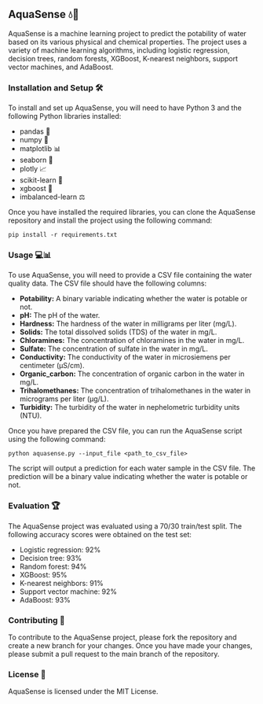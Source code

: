 ## AquaSense 💧🌊

AquaSense is a machine learning project to predict the potability of water based on its various physical and chemical properties. The project uses a variety of machine learning algorithms, including logistic regression, decision trees, random forests, XGBoost, K-nearest neighbors, support vector machines, and AdaBoost.

### Installation and Setup 🛠️

To install and set up AquaSense, you will need to have Python 3 and the following Python libraries installed:

* pandas 🐼
* numpy 🐍
* matplotlib 📊
* seaborn 🎨
* plotly 📈
* scikit-learn 🤖
* xgboost 🚀
* imbalanced-learn ⚖️

Once you have installed the required libraries, you can clone the AquaSense repository and install the project using the following command:

```
pip install -r requirements.txt
```

### Usage 💻📊

To use AquaSense, you will need to provide a CSV file containing the water quality data. The CSV file should have the following columns:

* **Potability:** A binary variable indicating whether the water is potable or not.
* **pH:** The pH of the water.
* **Hardness:** The hardness of the water in milligrams per liter (mg/L).
* **Solids:** The total dissolved solids (TDS) of the water in mg/L.
* **Chloramines:** The concentration of chloramines in the water in mg/L.
* **Sulfate:** The concentration of sulfate in the water in mg/L.
* **Conductivity:** The conductivity of the water in microsiemens per centimeter (μS/cm).
* **Organic_carbon:** The concentration of organic carbon in the water in mg/L.
* **Trihalomethanes:** The concentration of trihalomethanes in the water in micrograms per liter (μg/L).
* **Turbidity:** The turbidity of the water in nephelometric turbidity units (NTU).

Once you have prepared the CSV file, you can run the AquaSense script using the following command:

```
python aquasense.py --input_file <path_to_csv_file>
```

The script will output a prediction for each water sample in the CSV file. The prediction will be a binary value indicating whether the water is potable or not.

### Evaluation 🏆

The AquaSense project was evaluated using a 70/30 train/test split. The following accuracy scores were obtained on the test set:

* Logistic regression: 92%
* Decision tree: 93%
* Random forest: 94%
* XGBoost: 95%
* K-nearest neighbors: 91%
* Support vector machine: 92%
* AdaBoost: 93%

### Contributing 🤝

To contribute to the AquaSense project, please fork the repository and create a new branch for your changes. Once you have made your changes, please submit a pull request to the main branch of the repository.

### License 📄

AquaSense is licensed under the MIT License.
